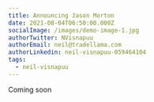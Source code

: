```yaml
---
title: Announcing Jason Morton
date: 2021-08-04T06:50:00.000Z
socialImage: /images/demo-image-1.jpg
authorTwitter: NVisnapuu
authorEmail: neil@tradellama.com
authorLinkedin: neil-visnapuu-059464104
tags:
  - neil-visnapuu
---
```


Coming soon
